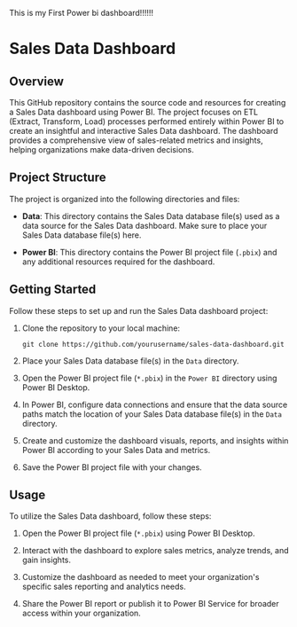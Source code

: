 This is my First Power bi dashboard!!!!!!
# Sales Data Dashboard

## Overview

This GitHub repository contains the source code and resources for creating a Sales Data dashboard using Power BI. The project focuses on ETL (Extract, Transform, Load) processes performed entirely within Power BI to create an insightful and interactive Sales Data dashboard. The dashboard provides a comprehensive view of sales-related metrics and insights, helping organizations make data-driven decisions.

## Project Structure

The project is organized into the following directories and files:

- **Data**: This directory contains the Sales Data database file(s) used as a data source for the Sales Data dashboard. Make sure to place your Sales Data database file(s) here.

- **Power BI**: This directory contains the Power BI project file (`.pbix`) and any additional resources required for the dashboard.


## Getting Started

Follow these steps to set up and run the Sales Data dashboard project:

1. Clone the repository to your local machine:

   ```
   git clone https://github.com/yourusername/sales-data-dashboard.git
   ```

2. Place your Sales Data database file(s) in the `Data` directory.

3. Open the Power BI project file (`*.pbix`) in the `Power BI` directory using Power BI Desktop.

4. In Power BI, configure data connections and ensure that the data source paths match the location of your Sales Data database file(s) in the `Data` directory.

5. Create and customize the dashboard visuals, reports, and insights within Power BI according to your Sales Data and metrics.

6. Save the Power BI project file with your changes.

## Usage

To utilize the Sales Data dashboard, follow these steps:

1. Open the Power BI project file (`*.pbix`) using Power BI Desktop.

2. Interact with the dashboard to explore sales metrics, analyze trends, and gain insights.

3. Customize the dashboard as needed to meet your organization's specific sales reporting and analytics needs.

4. Share the Power BI report or publish it to Power BI Service for broader access within your organization.


